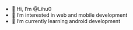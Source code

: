 - 👋 Hi, I’m @Lihu0
- 👀 I’m interested in web and mobile development
- 🌱 I’m currently learning android development

<!---
Lihu0/Lihu0 is a ✨ special ✨ repository because its `README.md` (this file) appears on your GitHub profile.
You can click the Preview link to take a look at your changes.
--->
